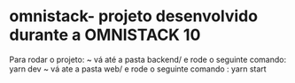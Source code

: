 # omnistack- projeto desenvolvido durante a OMNISTACK 10 
Para rodar o projeto:
~ vá até a pasta backend/ e rode o seguinte comando: yarn dev
~ vá ate a pasta web/ e rode o seguinte comando : yarn start

